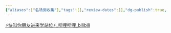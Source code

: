 ```yaml
---
{"aliases":["名场面收集"],"tags":[],"review-dates":[],"dg-publish":true,"date-created":"2024-06-02-Sun, 9:09:14 pm","date-modified":"2024-06-02-Sun, 9:09:38 pm","permalink":"/singularity/video-creation/scene-collection/","dgPassFrontmatter":true}
---
```



[⚡️快叫你朋友进来学站位⚡️\_哔哩哔哩\_bilibili](https://www.bilibili.com/video/BV1pu4m1c7dV/?spm_id_from=333.337.search-card.all.click&vd_source=f8573a6196003ad3683f1c1a403d3431)
